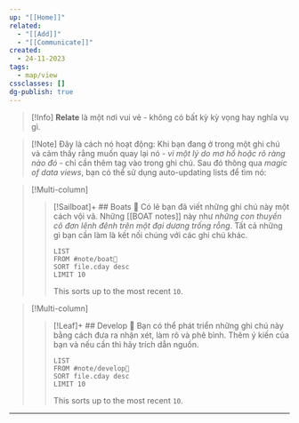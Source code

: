 ```yaml
---
up: "[[Home]]"
related:
  - "[[Add]]"
  - "[[Communicate]]"
created:
  - 24-11-2023
tags:
  - map/view
cssclasses: []
dg-publish: true
---
```


>[!Info] **Relate** là một nơi vui vẻ - không có bất kỳ kỳ vọng hay nghĩa vụ gì.

>[!Note] Đây là cách nó hoạt động: Khi bạn đang ở trong một ghi chú và cảm thấy rằng muốn quay lại nó - *vì một lý do mơ hồ hoặc rõ ràng nào đó* -  chỉ cần thêm tag vào trong ghi chú. Sau đó thông qua *magic of data views*, bạn có thể sử dụng auto-updating lists để tìm nó:

> [!Multi-column] 
> 
> > [!Sailboat]+ ## Boats 🚤
> > Có lẽ bạn đã viết những ghi chú này một cách vội vã. Những [[BOAT notes]] này như *những con thuyền cô đơn lênh đênh trên một đại dương trống rỗng*. Tất cả những gì bạn cần làm là kết nối chúng với các ghi chú khác.
> > 
 > > ```dataview
> > LIST
> > FROM #note/boat🚤 
> > SORT file.cday desc
> > LIMIT 10
> > ```
> > This sorts up to the most recent `10`.

> [!Multi-column] 
> 
> > [!Leaf]+ ## Develop 🍃
> > Bạn có thể phát triển những ghi chú này bằng cách đưa ra nhận xét, làm rõ và phê bình. Thêm ý kiến của bạn và nếu cần thì hãy trích dẫn nguồn.
> > 
> > ```dataview
> > LIST
> > FROM #note/develop🍃 
> > SORT file.cday desc
> > LIMIT 10
> > ```
> > This sorts up to the most recent `10`.
> > 

---


